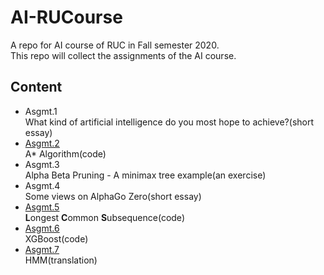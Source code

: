 # AI-RUCourse
A repo for AI course of RUC in Fall semester 2020.<br>
This repo will collect the assignments of the AI course.

## Content
- Asgmt.1<br>What kind of artificial intelligence do you most hope to achieve?(short essay)
- [Asgmt.2](https://github.com/Aman-4-Real/AI-RUCourse/tree/main/Asgmt2)<br>A* Algorithm(code)
- Asgmt.3<br>Alpha Beta Pruning - A minimax tree example(an exercise)
- Asgmt.4<br>Some views on AlphaGo Zero(short essay)
- [Asgmt.5](https://github.com/Aman-4-Real/AI-RUCourse/tree/main/Asgmt5)<br><strong>L</strong>ongest <strong>C</strong>ommon <strong>S</strong>ubsequence(code)
- [Asgmt.6](https://github.com/Aman-4-Real/AI-RUCourse/tree/main/Asgmt6)<br>XGBoost(code)
- [Asgmt.7](https://github.com/Aman-4-Real/AI-RUCourse/tree/main/Asgmt7)<br>HMM(translation)
